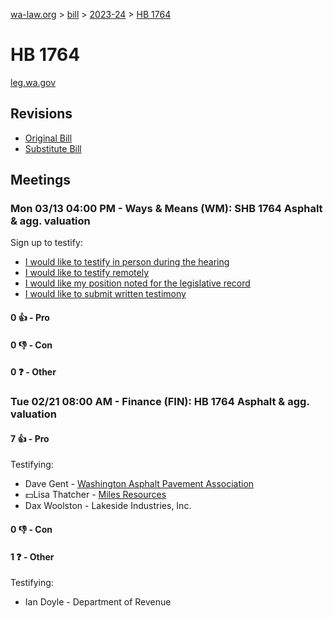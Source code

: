 [wa-law.org](/) > [bill](/bill/) > [2023-24](/bill/2023-24/) > [HB 1764](/bill/2023-24/hb/1764/)

# HB 1764
[leg.wa.gov](https://app.leg.wa.gov/billsummary?BillNumber=1764&Year=2023&Initiative=false)

## Revisions
* [Original Bill](1/)
* [Substitute Bill](S/)

## Meetings
### Mon 03/13 04:00 PM - Ways & Means (WM): SHB 1764 Asphalt & agg. valuation
Sign up to testify:
* [I would like to testify in person during the hearing](https://app.leg.wa.gov/csi/Testifier/Add?chamber=House&mId=31013&aId=153485&caId=22192&tId=1)
* [I would like to testify remotely](https://app.leg.wa.gov/csi/Testifier/Add?chamber=House&mId=31013&aId=153485&caId=22192&tId=2)
* [I would like my position noted for the legislative record](https://app.leg.wa.gov/csi/Testifier/Add?chamber=House&mId=31013&aId=153485&caId=22192&tId=3)
* [I would like to submit written testimony](https://app.leg.wa.gov/csi/Testifier/Add?chamber=House&mId=31013&aId=153485&caId=22192&tId=4)

#### 0 👍 - Pro

#### 0 👎 - Con

#### 0 ❓ - Other

### Tue 02/21 08:00 AM - Finance (FIN): HB 1764 Asphalt & agg. valuation
#### 7 👍 - Pro
Testifying:
* Dave Gent - [Washington Asphalt Pavement Association](/org/washington_asphalt_pavement_association/)
* 💵Lisa Thatcher - [Miles Resources](/org/miles_resources/)
* Dax Woolston - Lakeside Industries, Inc.

#### 0 👎 - Con

#### 1 ❓ - Other
Testifying:
* Ian Doyle - Department of Revenue
